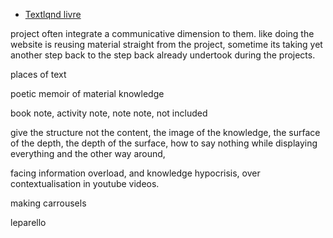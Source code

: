 - [Textlqnd livre](Textlqnd%20livre.md)


project often integrate a communicative dimension to them. like doing the website is reusing material straight from the project, sometime its taking yet another step back to the step back already undertook during the projects. 

places of text


poetic memoir of material knowledge

book note, activity note, note note, not included

give the structure not the content, the image of the knowledge, the surface of the depth, the depth of the surface, how to say nothing while displaying everything and the other way around, 

facing information overload, and knowledge hypocrisis, over contextualisation in youtube videos. 



making carrousels

leparello

